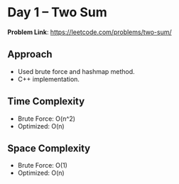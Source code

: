 # Day 1 – Two Sum

**Problem Link**: https://leetcode.com/problems/two-sum/

## Approach
- Used brute force and hashmap method.
- C++ implementation.

## Time Complexity
- Brute Force: O(n^2)
- Optimized: O(n)

## Space Complexity
- Brute Force: O(1)
- Optimized: O(n)
